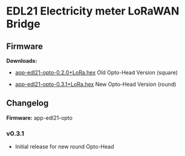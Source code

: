 # EDL21 Electricity meter LoRaWAN Bridge

## Firmware

**Downloads:**

* [app-edl21-opto-0.2.0+LoRa.hex](firmware/app-edl21-opto-0.2.0+LoRa.hex) Old Opto-Head Version (square)

* [app-edl21-opto-0.3.1+LoRa.hex](firmware/app-edl21-opto-0.3.1+LoRa.hex) New Opto-Head Version (round)



## Changelog

**Firmware:** app-edl21-opto

### v0.3.1

* Initial release for new round Opto-Head
